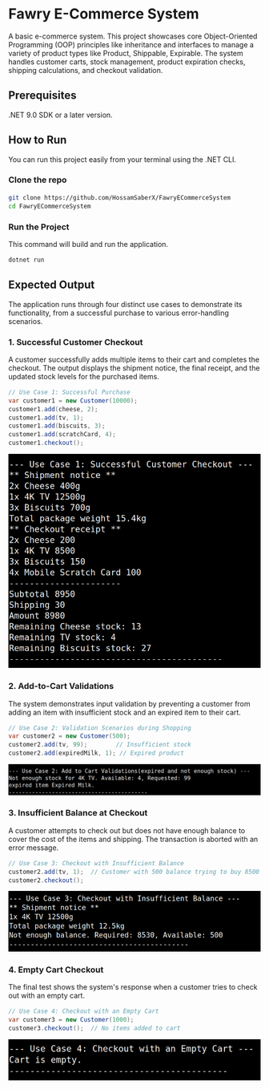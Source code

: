 # Fawry E-Commerce System

A basic e-commerce system. This project showcases core Object-Oriented Programming (OOP) principles like inheritance and interfaces to manage a variety of product types like Product, Shippable, Expirable. The system handles customer carts, stock management, product expiration checks, shipping calculations, and checkout validation.

## Prerequisites

.NET 9.0 SDK or a later version.

## How to Run

You can run this project easily from your terminal using the .NET CLI.

### Clone the repo

```bash
git clone https://github.com/HossamSaberX/FawryECommerceSystem
cd FawryECommerceSystem
```

### Run the Project
This command will build and run the application.

```bash
dotnet run
```

## Expected Output

The application runs through four distinct use cases to demonstrate its functionality, from a successful purchase to various error-handling scenarios.

### 1. Successful Customer Checkout

A customer successfully adds multiple items to their cart and completes the checkout. The output displays the shipment notice, the final receipt, and the updated stock levels for the purchased items.

```csharp
// Use Case 1: Successful Purchase
var customer1 = new Customer(10000);
customer1.add(cheese, 2);
customer1.add(tv, 1);
customer1.add(biscuits, 3);
customer1.add(scratchCard, 4);
customer1.checkout();
```

![Successful Checkout Receipt](screenshots/success.png)

### 2. Add-to-Cart Validations

The system demonstrates input validation by preventing a customer from adding an item with insufficient stock and an expired item to their cart.

```csharp
// Use Case 2: Validation Scenarios during Shopping
var customer2 = new Customer(500);
customer2.add(tv, 99);        // Insufficient stock
customer2.add(expiredMilk, 1); // Expired product
```

![Cart Validation Errors](screenshots/carterrors.png)

### 3. Insufficient Balance at Checkout

A customer attempts to check out but does not have enough balance to cover the cost of the items and shipping. The transaction is aborted with an error message.

```csharp
// Use Case 3: Checkout with Insufficient Balance
customer2.add(tv, 1);  // Customer with 500 balance trying to buy 8500 TV
customer2.checkout();
```

![Insufficient Balance Error](screenshots/insufficient.png)

### 4. Empty Cart Checkout

The final test shows the system's response when a customer tries to check out with an empty cart.

```csharp
// Use Case 4: Checkout with an Empty Cart
var customer3 = new Customer(1000);
customer3.checkout();  // No items added to cart
```

![Empty Cart Error](screenshots/emptycart.png)
